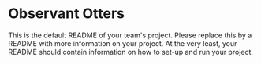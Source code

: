 # Observant Otters
This is the default README of your team's project. Please replace this by a README with more information on your project. At the very least, your README should contain information on how to set-up and run your project.
